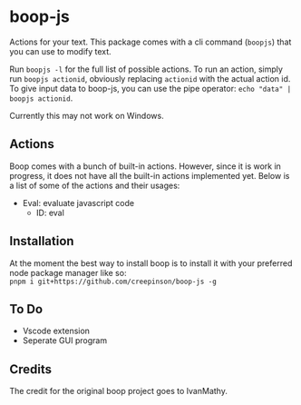 # boop-js

Actions for your text. This package comes with a cli command (`boopjs`) that you can use to modify text.

Run `boopjs -l` for the full list of possible actions. To run an action, simply run `boopjs actionid`, obviously replacing `actionid` with the actual action id. To give input data to boop-js, you can use the pipe operator: `echo "data" | boopjs actionid`. 

Currently this may not work on Windows.

## Actions

Boop comes with a bunch of built-in actions. However, since it is work in progress, it does not have all the built-in actions implemented yet. Below is a list of some of the actions and their usages:

-   Eval: evaluate javascript code
    -   ID: eval

## Installation
At the moment the best way to install boop is to install it with your preferred node package manager like so:  
`pnpm i git+https://github.com/creepinson/boop-js -g`

## To Do

- Vscode extension
- Seperate GUI program 

## Credits

The credit for the original boop project goes to IvanMathy.
